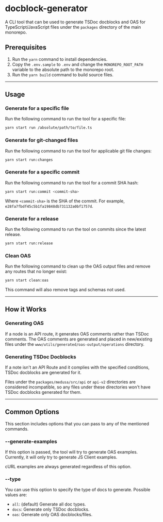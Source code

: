 # docblock-generator

A CLI tool that can be used to generate TSDoc docblocks and OAS for TypeScript/JavaScript files under the `packages` directory of the main monorepo.

## Prerequisites

1. Run the `yarn` command to install dependencies.
2. Copy the `.env.sample` to `.env` and change the `MONOREPO_ROOT_PATH` variable to the absolute path to the monorepo root.
3. Run the `yarn build` command to build source files.

---

## Usage

### Generate for a specific file

Run the following command to run the tool for a specific file:

```bash
yarn start run /absolute/path/to/file.ts
```

### Generate for git-changed files

Run the following command to run the tool for applicable git file changes:

```bash
yarn start run:changes
```

### Generate for a specific commit

Run the following command to run the tool for a commit SHA hash:

```bash
yarn start run:commit <commit-sha>
```

Where `<commit-sha>` is the SHA of the commit. For example, `e28fa7fbdf45c5b1fa19848db731132a0bf1757d`.

### Generate for a release

Run the following command to run the tool on commits since the latest release.

```bash
yarn start run:release
```

### Clean OAS

Run the following command to clean up the OAS output files and remove any routes that no longer exist:

```bash
yarn start clean:oas
```

This command will also remove tags and schemas not used.

---

## How it Works

### Generating OAS

If a node is an API route, it generates OAS comments rather than TSDoc comments. The OAS comments are generated and placed in new/existing files under the `www/utils/generated/oas-output/operations` directory.

### Generating TSDoc Docblocks

If a note isn't an API Route and it complies with the specified conditions, TSDoc docblocks are generated for it. 

Files under the `packages/medusa/src/api` or `api-v2` directories are considered incompatible, so any files under these directories won't have TSDoc docblocks generated for them.

---

## Common Options

This section includes options that you can pass to any of the mentioned commands.

### --generate-examples

If this option is passed, the tool will try to generate OAS examples. Currently, it will only try to generate JS Client examples.

cURL examples are always generated regardless of this option.

### --type

You can use this option to specify the type of docs to generate. Possible values are:

- `all`: (default) Generate all doc types.
- `docs`: Generate only TSDoc docblocks.
- `oas`: Generate only OAS docblocks/files.

